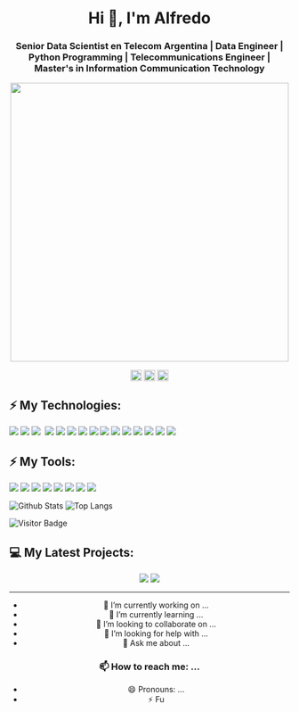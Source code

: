 <h1 align="center">Hi 👋, I'm Alfredo </h1>
<h3 align="center">Senior Data Scientist en Telecom Argentina | Data Engineer | Python Programming | Telecommunications Engineer | Master's in Information Communication Technology </h3>


<p align="center">
  <img width="500" src="https://media.giphy.com/media/Y4ak9Ki2GZCbJxAnJD/giphy.gif">
</p>




<p align="center">
<a href="https://acortar.link/iK8mp" target="blank"><img align="center" src="https://cdn.jsdelivr.net/npm/simple-icons@3.0.1/icons/linkedin.svg" alt="linkedin-icon" height="20" width="20" /></a>
<a href="https://wa.link/4nw5bb" target="blank"><img align="center" src="https://cdn.jsdelivr.net/npm/simple-icons@3.13.0/icons/whatsapp.svg" alt="whatsapp-icon" height="20" width="20"/></a>
 <a href="mailto:aleafe21@gmail.com" target="blank"><img  align="center" src="https://cdn.jsdelivr.net/npm/simple-icons@3.0.1/icons/mail-dot-ru.svg" alt="mail-icon" height="20" width="20" /></a>
</p>



## ⚡ My Technologies:
<div float: right;>
<img src="https://img.shields.io/badge/Python-3776AB?style=for-the-badge&logo=python&logoColor=white"/>
<img src="https://img.shields.io/badge/R-276DC3?style=for-the-badge&logo=r&logoColor=white"/>
<img src="https://img.shields.io/badge/Java-ED8B00?style=for-the-badge&logo=java&logoColor=white"/>
<img sr="https://img.shields.io/badge/Kotlin-0095D5?&style=for-the-badge&logo=kotlin&logoColor=white"/>
<img src="https://img.shields.io/badge/Linux_Mint-87CF3E?style=for-the-badge&logo=linux-mint&logoColor=white">
<img src="https://img.shields.io/badge/Alpine_Linux-0D597F?style=for-the-badge&logo=alpine-linux&logoColor=white">
<img src="https://img.shields.io/badge/Arch_Linux-1793D1?style=for-the-badge&logo=arch-linux&logoColor=white">
<img src="https://img.shields.io/badge/Microsoft_SQL_Server-CC2927?style=for-the-badge&logo=microsoft-sql-server&logoColor=white">
<img src="https://img.shields.io/badge/AWS%20-%23FF9900.svg?&style=for-the-badge&logo=amazon-aws&logoColor=white"/>
<img src="https://img.shields.io/badge/Google_Cloud-4285F4?style=for-the-badge&logo=google-cloud&logoColor=white">
<img src="	https://img.shields.io/badge/Microsoft_Azure-0089D6?style=for-the-badge&logo=microsoft-azure&logoColor=white">
<img src="https://img.shields.io/badge/git%20-%23F05033.svg?&style=for-the-badge&logo=git&logoColor=white"/>
<img src="https://img.shields.io/badge/GitHub-100000?style=for-the-badge&logo=github&logoColor=white"/>
<img src="https://img.shields.io/badge/mysql-%2300f.svg?&style=for-the-badge&logo=mysql&logoColor=white"/>
<img src="https://img.shields.io/badge/PostgreSQL-316192?style=for-the-badge&logo=postgresql&logoColor=white">
<img src ="https://img.shields.io/badge/MongoDB-%234ea94b.svg?&style=for-the-badge&logo=mongodb&logoColor=white"/>


## ⚡ My Tools:
<div float: right;>
<img src="https://img.shields.io/badge/docker%20-%230db7ed.svg?&style=for-the-badge&logo=docker&logoColor=white"/>
<img src="https://img.shields.io/badge/Jupyter%20-%23F37626.svg?&style=for-the-badge&logo=Jupyter&logoColor=white" />
<img src="https://img.shields.io/badge/Android-3DDC84?style=for-the-badge&logo=android&logoColor=white">
<img src="https://img.shields.io/badge/-%20Visual%20Studio%20Code-blue">
<img src="https://img.shields.io/badge/-PyCharm-brightgreen">
<img src="https://img.shields.io/badge/-Power%20BI-black">
<img src="https://img.shields.io/badge/-VM-black">
<img src="https://img.shields.io/badge/-ETL-blue">

</div>
</div>




![Github Stats](https://github-readme-stats.vercel.app/api?username=aleafe21&count_private=true&show_icons=true)
![Top Langs](https://github-readme-stats.vercel.app/api/top-langs/?username=aleafe21&hide=TeX&layout=compact)


![Visitor Badge](https://visitor-badge.laobi.icu/badge?page_id=aleafe21)

## 💻 My Latest Projects:
<div align = "center">
<a href = "https://github.com/aleafe21/amazon-sagemaker-examples"><img src="https://github-readme-stats.vercel.app/api/pin/?username=aleafe21&repo=amazon-sagemaker-examples"></a>
<a href = "https://github.com/aleafe21/TP_Ultrasonido"><img src="https://github-readme-stats.vercel.app/api/pin/?username=aleafe21&repo=TP_Ultrasonido"></a>
<div>
 <hr>


- 🔭 I’m currently working on ...
- 🌱 I’m currently learning ...
- 👯 I’m looking to collaborate on ...
- 🤔 I’m looking for help with ...
- 💬 Ask me about ...
### 📫 How to reach me: ...
- 😄 Pronouns: ...
- ⚡ Fu
